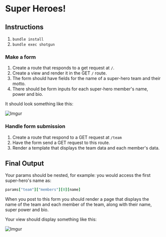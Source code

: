 # Super Heroes!

## Instructions

1. `bundle install`
2. `bundle exec shotgun`

### Make a form

1. Create a route that responds to a get request at `/`.
2. Create a view and render it in the GET `/` route.
3. The form should have fields for the name of a super-hero team and their motto.
4. There should be form inputs for each super-hero member's name, power and bio.

It should look something like this:

![Imgur](http://i.imgur.com/zrbFWNE.png?1)

### Handle form submission

1. Create a route that respond to a GET request at `/team`
2. Have the form send a GET request to this route.
2. Render a template that displays the team data and each member's data.

## Final Output

Your params should be nested, for example:
  you would access the first super-hero's name as:

```ruby
params["team"]["members"][0][name]
```

When you post to this form you should render a page that displays the name of the team and each member of the team, along with their name, super power and bio.

Your view should display something like this:

![Imgur](http://i.imgur.com/SzO0phP.png?1)